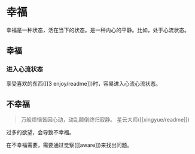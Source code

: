# 幸福
幸福是一种状态，活在当下的状态。是一种内心的平静。比如，处于心流状态。

## 幸福
### 进入心流状态
享受喜欢的东西([[3 enjoy/readme]])时，容易进入心流心流状态。

## 不幸福
> 万般烦恼皆因心动，动乱颠倒终归寂静。
> 星云大师([[xingyue/readme]])

过多的欲望，会导致不幸福。

在不幸福需要，需要通过觉察([[aware]])来找出问题。

